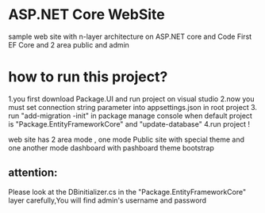 # ASP.NET Core WebSite
sample web site with n-layer architecture on ASP.NET core and Code First EF Core and 2 area public and admin

# how to run this project?


1.you first download Package.UI and run project on visual studio 
2.now you must set connection string parameter into appsettings.json in root project
3. run "add-migration -init" in package manage console when  default project is "Package.EntityFrameworkCore" and "update-database"
4.run project !

web site has 2 area mode , one mode Public site with special theme and one another mode dashboard with pashboard theme bootstrap 



## attention:
Please look at the DBinitializer.cs in the "Package.EntityFrameworkCore" layer carefully,You will find admin's username and password
